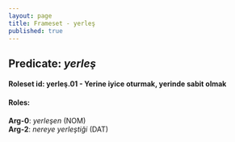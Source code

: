 ```yaml
---
layout: page
title: Frameset - yerleş
published: true
---
```

<h2>Predicate: <i>yerleş</i></h2>
<h4>Roleset id: yerleş.01 - Yerine iyice oturmak, yerinde sabit olmak<br>
<h4>Roles:</h4>
<b>Arg-0</b>: <i>yerleşen</i>  (NOM) <br>
<b>Arg-2</b>: <i>nereye yerleştiği</i>  (DAT) <br>

